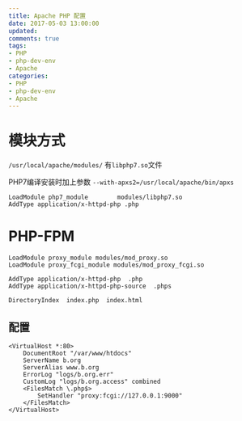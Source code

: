 ```yaml
---
title: Apache PHP 配置
date: 2017-05-03 13:00:00
updated:
comments: true
tags:
- PHP
- php-dev-env
- Apache
categories:
- PHP
- php-dev-env
- Apache
---
```


# 模块方式

`/usr/local/apache/modules/` 有`libphp7.so`文件

PHP7编译安装时加上参数 `--with-apxs2=/usr/local/apache/bin/apxs`

```apacheconf
LoadModule php7_module        modules/libphp7.so
AddType application/x-httpd-php .php
```

<!--more-->

# PHP-FPM

```apacheconf
LoadModule proxy_module modules/mod_proxy.so
LoadModule proxy_fcgi_module modules/mod_proxy_fcgi.so

AddType application/x-httpd-php  .php
AddType application/x-httpd-php-source  .phps

DirectoryIndex  index.php  index.html
```

## 配置

```apacheconf
<VirtualHost *:80>
    DocumentRoot "/var/www/htdocs"
    ServerName b.org
    ServerAlias www.b.org
    ErrorLog "logs/b.org.err"
    CustomLog "logs/b.org.access" combined
    <FilesMatch \.php$>
        SetHandler "proxy:fcgi://127.0.0.1:9000"
    </FilesMatch>
</VirtualHost>
```
